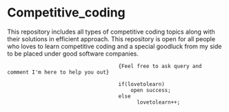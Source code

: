 # Competitive_coding
This repository includes all types of competitive coding topics along with their solutions in efficient approach.
This repository is open for all people who loves to learn competitive coding and a special goodluck from my side to be placed under good software companies.


                                        {Feel free to ask query and comment I'm here to help you out}
                                        
                                        if(lovetolearn)
                                            open success;
                                        else
                                              lovetolearn++;   
